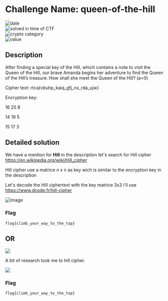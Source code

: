 # Challenge Name: queen-of-the-hill

![date](https://img.shields.io/badge/date-15.06.2021-brightgreen.svg)  
![solved in time of CTF](https://img.shields.io/badge/solved-in%20time%20of%20CTF-brightgreen.svg)   
![crypto category](https://img.shields.io/badge/category-Cryptography-blueviolet.svg)   
![value](https://img.shields.io/badge/value-221-blue.svg)  


## Description

After finding a special key of the Hill, which contains a note to visit the Queen of the Hill, our brave Amanda begins her adventure to find the Queen of the Hill’s treasure. How shall she meet the Queen of the Hill? (a=0)

Cipher text: rtca{vbuhp_kaiq_gfj_nx_rda_ujw}

Encryption key:

16 25 8

14 19 5

15 17 3

## Detailed solution

We have a mention for **Hill** in the description let's search for Hill cipher https://en.wikipedia.org/wiki/Hill_cipher 

Hill cipher use a matrice n x n as key wich is similar to the encryption key in the description  

Let's decode the Hill ciphertext with the key matrice 3x3 i'll use https://www.dcode.fr/hill-cipher 

![image](https://user-images.githubusercontent.com/72421091/122655792-36fa6a80-d14d-11eb-88ac-272df127ef6d.png)




### Flag

```
flag{climb_your_way_to_the_top}
```

## OR

![](https://i.imgur.com/pPTp4fp.jpg)

A bit of research took me to hill cipher. 

![](https://i.imgur.com/gyrkabO.jpg)

### Flag

```
flag{climb_your_way_to_the_top}
```